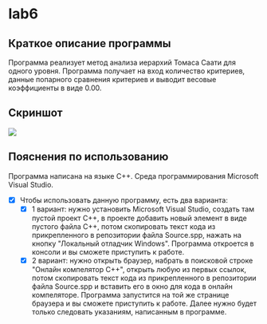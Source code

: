 # lab6

## Краткое описание программы
Программа реализует метод анализа иерархий Томаса Саати для одного уровня. 
Программа получает на вход количество критериев, данные попарного сравнения 
критериев и выводит весовые коэффициенты в виде 0.00.

## Скриншот
![](https://sun9-13.userapi.com/impg/9lHfuDybc6uNjt9KybNptmnxO1X13gh4SpVggQ/eZID-hkc4VA.jpg?size=1687x334&quality=96&sign=a9f81832207216243c710ecbe7eb5f78&type=album)

## Пояснения по использованию
Программа написана на языке C++.
Среда программирования Microsoft Visual Studio.
- [X] Чтобы использовать данную программу, есть два варианта:
    - [X] 1 вариант: нужно установить Microsoft Visual Studio, создать там пустой проект С++, в проекте добавить новый элемент в виде пустого файла С++,
потом скопировать текст кода из прикрепленного в репозитории файла Source.spp, нажать на кнопку "Локальный отладчик Windows". Программа откроется в консоли и вы сможете приступить 
к работе.
    - [X] 2 вариант: нужно открыть браузер, набрать в поисковой строке "Онлайн компелятор С++", открыть любую из первых ссылок, потом скопировать текст кода из прикрепленного в репозитории файла Source.spp и вставить его в окно для кода в онлайн компеляторе. Программа запустится на той же странице браузера и вы сможете приступить 
к работе.
Далее нужно будет только следовать указаниям, написанным в программе.
